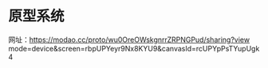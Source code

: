 # 原型系统

网址：https://modao.cc/proto/wu0OreOWskgnrrZRPNGPud/sharing?view mode=device&screen=rbpUPYeyr9Nx8KYU9&canvasId=rcUPYpPsTYupUgk4
